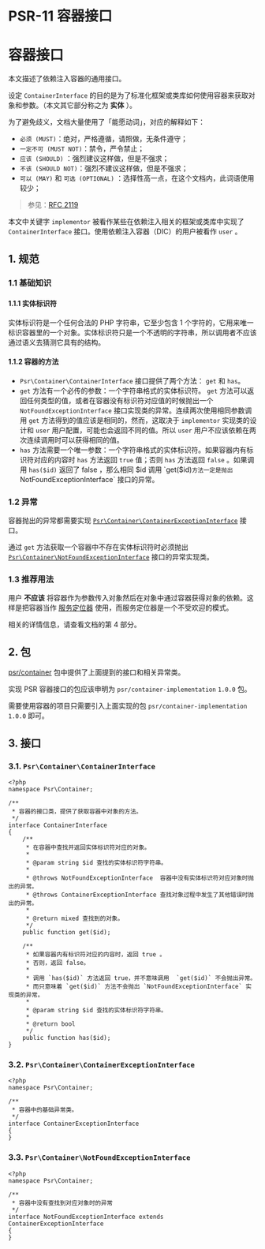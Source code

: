 # PSR-11 容器接口

# 容器接口

本文描述了依赖注入容器的通用接口。

设定 `ContainerInterface` 的目的是为了标准化框架或类库如何使用容器来获取对象和参数。（本文其它部分称之为 **实体** ）。

为了避免歧义，文档大量使用了「能愿动词」，对应的解释如下：

- `必须 (MUST)`：绝对，严格遵循，请照做，无条件遵守；
- `一定不可 (MUST NOT)`：禁令，严令禁止；
- `应该 (SHOULD)` ：强烈建议这样做，但是不强求；
- `不该 (SHOULD NOT)`：强烈不建议这样做，但是不强求；
- `可以 (MAY)` 和 `可选 (OPTIONAL)` ：选择性高一点，在这个文档内，此词语使用较少；

> 参见：[RFC 2119](http://www.ietf.org/rfc/rfc2119.txt)

本文中关键字 `implementor` 被看作某些在依赖注入相关的框架或类库中实现了 `ContainerInterface` 接口。使用依赖注入容器（DIC）的用户被看作 `user` 。

## 1. 规范

### 1.1 基础知识

#### 1.1.1 实体标识符

实体标识符是一个任何合法的 PHP 字符串，它至少包含 1 个字符的，它用来唯一标识容器里的一个对象。实体标识符只是一个不透明的字符串，所以调用者不应该通过语义去猜测它具有的结构。

#### 1.1.2 容器的方法

- `Psr\Container\ContainerInterface` 接口提供了两个方法： `get` 和 `has`。
- `get` 方法有一个必传的参数：一个字符串格式的实体标识符。 `get` 方法可以返回任何类型的值，或者在容器没有标识符对应值的时候抛出一个 `NotFoundExceptionInterface` 接口实现类的异常。连续两次使用相同参数调用 `get` 方法得到的值应该是相同的，然而，这取决于 `implementor` 实现类的设计和 `user` 用户配置，可能也会返回不同的值。所以 `user` 用户不应该依赖在两次连续调用时可以获得相同的值。
- `has` 方法需要一个唯一参数：一个字符串格式的实体标识符。如果容器内有标识符对应的内容时 `has` 方法返回 `true` 值；否则 `has` 方法返回 `false` 。如果调用 `has($id)` 返回了 false ，那么相同 $id 调用 `get($id)` 方法一定是抛出 `NotFoundExceptionInterface` 接口的异常。

### 1.2 异常

容器抛出的异常都需要实现 [`Psr\Container\ContainerExceptionInterface`](https://github.com/php-fig/fig-standards/blob/master/accepted/PSR-11-container.md#container-exception) 接口。

通过 `get` 方法获取一个容器中不存在实体标识符时必须抛出 [`Psr\Container\NotFoundExceptionInterface`](https://github.com/php-fig/fig-standards/blob/master/accepted/PSR-11-container.md#not-found-exception) 接口的异常实现类。

### 1.3 推荐用法

用户 **不应该** 将容器作为参数传入对象然后在对象中通过容器获得对象的依赖。这样是把容器当作 [服务定位器](https://en.wikipedia.org/wiki/Service_locator_pattern) 使用，而服务定位器是一个不受欢迎的模式。

相关的详情信息，请查看文档的第 4 部分。

## 2. 包

[psr/container](https://packagist.org/packages/psr/container) 包中提供了上面提到的接口和相关异常类。

实现 PSR 容器接口的包应该申明为 `psr/container-implementation` `1.0.0` 包。

需要使用容器的项目只需要引入上面实现的包 `psr/container-implementation` `1.0.0` 即可。

## 3. 接口

### 3.1. `Psr\Container\ContainerInterface`

```text-html-php
<?php
namespace Psr\Container;

/**
 * 容器的接口类，提供了获取容器中对象的方法。
 */
interface ContainerInterface
{
    /**
     * 在容器中查找并返回实体标识符对应的对象。
     *
     * @param string $id 查找的实体标识符字符串。
     *
     * @throws NotFoundExceptionInterface  容器中没有实体标识符对应对象时抛出的异常。
     * @throws ContainerExceptionInterface 查找对象过程中发生了其他错误时抛出的异常。
     *
     * @return mixed 查找到的对象。
     */
    public function get($id);

    /**
     * 如果容器内有标识符对应的内容时，返回 true 。
     * 否则，返回 false。
     *
     * 调用 `has($id)` 方法返回 true，并不意味调用  `get($id)` 不会抛出异常。
     * 而只意味着 `get($id)` 方法不会抛出 `NotFoundExceptionInterface` 实现类的异常。
     *
     * @param string $id 查找的实体标识符字符串。
     *
     * @return bool
     */
    public function has($id);
}
```

### 3.2. `Psr\Container\ContainerExceptionInterface`

```text-html-php
<?php
namespace Psr\Container;

/**
 * 容器中的基础异常类。
 */
interface ContainerExceptionInterface
{
}
```

### 3.3. `Psr\Container\NotFoundExceptionInterface`

```text-html-php
<?php
namespace Psr\Container;

/**
 * 容器中没有查找到对应对象时的异常
 */
interface NotFoundExceptionInterface extends ContainerExceptionInterface
{
}
```

